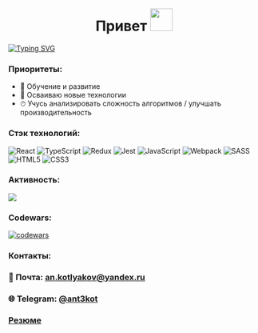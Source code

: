 <h1 align="center">Привет <img src="https://github.com/blackcater/blackcater/raw/main/images/Hi.gif" height="45"/></h1>

[![Typing SVG](https://readme-typing-svg.herokuapp.com?font=Roboto&size=25&color=6DB386&center=true&lines=%D0%AF+Frontend+%D0%A0%D0%B0%D0%B7%D1%80%D0%B0%D0%B1%D0%BE%D1%82%D1%87%D0%B8%D0%BA)](https://git.io/typing-svg)

### Приоритеты:
+ 🧼 Обучение и развитие
+ 🚀 Осваиваю новые технологии
+ ⏱ Учусь анализировать сложность алгоритмов / улучшать производительность

### Стэк технологий: 
![React](https://img.shields.io/badge/react-%2320232a.svg?style=for-the-badge&logo=react&logoColor=%2361DAFB)
![TypeScript](https://img.shields.io/badge/typescript-%23007ACC.svg?style=for-the-badge&logo=typescript&logoColor=white)
![Redux](https://img.shields.io/badge/redux-%23593d88.svg?style=for-the-badge&logo=redux&logoColor=white)
![Jest](https://img.shields.io/badge/-jest-%23C21325?style=for-the-badge&logo=jest&logoColor=white)
![JavaScript](https://img.shields.io/badge/javascript-%23323330.svg?style=for-the-badge&logo=javascript&logoColor=%23F7DF1E)
![Webpack](https://img.shields.io/badge/webpack-%238DD6F9.svg?style=for-the-badge&logo=webpack&logoColor=black)
![SASS](https://img.shields.io/badge/SASS-hotpink.svg?style=for-the-badge&logo=SASS&logoColor=white)
![HTML5](https://img.shields.io/badge/html5-%23E34F26.svg?style=for-the-badge&logo=html5&logoColor=white)
![CSS3](https://img.shields.io/badge/css3-%231572B6.svg?style=for-the-badge&logo=css3&logoColor=white)

### Активность:

![](http://github-profile-summary-cards.vercel.app/api/cards/profile-details?username=Ankotl&theme=github_dark)

### Codewars:
[![codewars](https://www.codewars.com/users/Ankotl/badges/large)](https://www.codewars.com/users/Ankotl)

### Контакты:
### 📧 Почта: an.kotlyakov@yandex.ru
### 🌐 Telegram: [@ant3kot](https://t.me/ant3kot)

### [Резюме](https://kazan.hh.ru/resume/07cfe7b9ff09eae1b00039ed1f483770343477)
